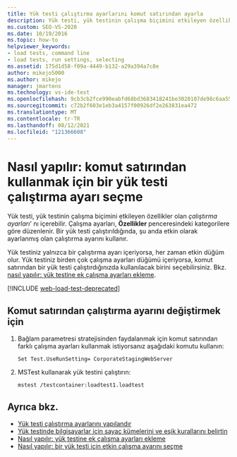 ```yaml
---
title: Yük testi çalıştırma ayarlarını komut satırından ayarla
description: Yük testi, yük testinin çalışma biçimini etkileyen özellikler olan çalıştırma ayarları ' nı içerebilir. Çalıştırma ayarlarını komut satırından yüklemeyi öğrenin.
ms.custom: SEO-VS-2020
ms.date: 10/19/2016
ms.topic: how-to
helpviewer_keywords:
- load tests, command line
- load tests, run settings, selecting
ms.assetid: 175d1d58-f09a-4449-b132-a29a394a7c8e
author: mikejo5000
ms.author: mikejo
manager: jmartens
ms.technology: vs-ide-test
ms.openlocfilehash: 9cb3cb2fce990eabfd68bd3683418241be3020107de98c6aa55eca8e61011047
ms.sourcegitcommit: c72b2f603e1eb3a4157f00926df2e263831ea472
ms.translationtype: MT
ms.contentlocale: tr-TR
ms.lasthandoff: 08/12/2021
ms.locfileid: "121366608"
---
```

# <a name="how-to-select-a-load-test-run-setting-to-use-from-the-command-line"></a>Nasıl yapılır: komut satırından kullanmak için bir yük testi çalıştırma ayarı seçme

Yük testi, yük testinin çalışma biçimini etkileyen özellikler olan *çalıştırma ayarları*' nı içerebilir. Çalışma ayarları, **Özellikler** penceresindeki kategorilere göre düzenlenir. Bir yük testi çalıştırıldığında, şu anda etkin olarak ayarlanmış olan çalıştırma ayarını kullanır.

Yük testiniz yalnızca bir çalıştırma ayarı içeriyorsa, her zaman etkin düğüm olur. Yük testiniz birden çok çalışma ayarları düğümü içeriyorsa, komut satırından bir yük testi çalıştırdığınızda kullanılacak birini seçebilirsiniz. Bkz. [nasıl yapılır: yük testine ek çalışma ayarları ekleme](../test/how-to-add-additional-run-settings-to-a-load-test.md).

[!INCLUDE [web-load-test-deprecated](includes/web-load-test-deprecated.md)]

## <a name="to-change-the-run-setting-from-the-command-line"></a>Komut satırından çalıştırma ayarını değiştirmek için

1. Bağlam parametresi stratejisinden faydalanmak için komut satırından farklı çalışma ayarları kullanmak istiyorsanız aşağıdaki komutu kullanın:

    `Set Test.UseRunSetting= CorporateStagingWebServer`

2. MSTest kullanarak yük testini çalıştırın:

    `mstest /testcontainer:loadtest1.loadtest`

## <a name="see-also"></a>Ayrıca bkz.

- [Yük testi çalıştırma ayarlarını yapılandır](../test/configure-load-test-run-settings.md)
- [Yük testinde bilgisayarlar için sayaç kümelerini ve eşik kurallarını belirtin](../test/specify-counter-sets-and-threshold-rules-for-load-testing.md)
- [Nasıl yapılır: yük testine ek çalışma ayarları ekleme](../test/how-to-add-additional-run-settings-to-a-load-test.md)
- [Nasıl yapılır: bir yük testi için etkin çalışma ayarını seçme](../test/how-to-select-the-active-run-setting-for-a-load-test.md)
